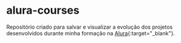 # alura-courses
Repositório criado para salvar e visualizar a evolução dos projetos desenvolvidos durante minha formação na [Alura](https://www.alura.com.br){:target="_blank"}.
